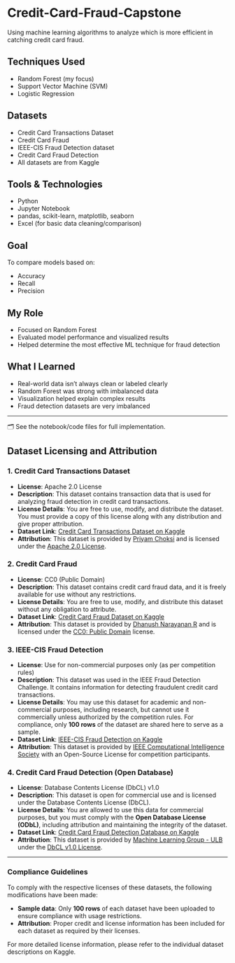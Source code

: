 # Credit-Card-Fraud-Capstone
Using machine learning algorithms to analyze which is more efficient in catching credit card fraud.

## Techniques Used
- Random Forest (my focus)
- Support Vector Machine (SVM)
- Logistic Regression

## Datasets
- Credit Card Transactions Dataset
- Credit Card Fraud
- IEEE-CIS Fraud Detection dataset
- Credit Card Fraud Detection
- All datasets are from Kaggle

## Tools & Technologies
- Python
- Jupyter Notebook
- pandas, scikit-learn, matplotlib, seaborn
- Excel (for basic data cleaning/comparison)

## Goal
To compare models based on:
- Accuracy
- Recall
- Precision

## My Role
- Focused on Random Forest
- Evaluated model performance and visualized results
- Helped determine the most effective ML technique for fraud detection

## What I Learned
- Real-world data isn’t always clean or labeled clearly
- Random Forest was strong with imbalanced data
- Visualization helped explain complex results
- Fraud detection datasets are very imbalanced

---

🗂️ See the notebook/code files for full implementation.

## Dataset Licensing and Attribution

### 1. **Credit Card Transactions Dataset**
- **License**: Apache 2.0 License
- **Description**: This dataset contains transaction data that is used for analyzing fraud detection in credit card transactions.
- **License Details**: You are free to use, modify, and distribute the dataset. You must provide a copy of this license along with any distribution and give proper attribution.
- **Dataset Link**: [Credit Card Transactions Dataset on Kaggle](https://www.kaggle.com/datasets/priyamchoksi/credit-card-transactions-dataset)
- **Attribution**: This dataset is provided by [Priyam Choksi](https://www.kaggle.com/priyamchoksi) and is licensed under the [Apache 2.0 License](https://www.apache.org/licenses/LICENSE-2.0).

### 2. **Credit Card Fraud**
- **License**: CC0 (Public Domain)
- **Description**: This dataset contains credit card fraud data, and it is freely available for use without any restrictions.
- **License Details**: You are free to use, modify, and distribute this dataset without any obligation to attribute.
- **Dataset Link**: [Credit Card Fraud Dataset on Kaggle](https://www.kaggle.com/datasets/dhanushnarayananr/credit-card-fraud)
- **Attribution**: This dataset is provided by [Dhanush Narayanan R](https://www.kaggle.com/dhanushnarayananr) and is licensed under the [CC0: Public Domain](https://creativecommons.org/publicdomain/zero/1.0/) license.

### 3. **IEEE-CIS Fraud Detection**
- **License**: Use for non-commercial purposes only (as per competition rules)
- **Description**: This dataset was used in the IEEE Fraud Detection Challenge. It contains information for detecting fraudulent credit card transactions.
- **License Details**: You may use this dataset for academic and non-commercial purposes, including research, but cannot use it commercially unless authorized by the competition rules. For compliance, only **100 rows** of the dataset are shared here to serve as a sample.
- **Dataset Link**: [IEEE-CIS Fraud Detection on Kaggle](https://www.kaggle.com/c/ieee-fraud-detection/data)
- **Attribution**: This dataset is provided by [IEEE Computational Intelligence Society](https://www.kaggle.com/competitions/ieee-fraud-detection/rules#7-competition-data) with an Open-Source License for competition participants.

### 4. **Credit Card Fraud Detection (Open Database)**
- **License**: Database Contents License (DbCL) v1.0
- **Description**: This dataset is open for commercial use and is licensed under the Database Contents License (DbCL).
- **License Details**: You are allowed to use this data for commercial purposes, but you must comply with the **Open Database License (ODbL)**, including attribution and maintaining the integrity of the dataset.
- **Dataset Link**: [Credit Card Fraud Detection Database on Kaggle](https://www.kaggle.com/datasets/mlg-ulb/creditcardfraud)
- **Attribution**: This dataset is provided by [Machine Learning Group - ULB](https://www.kaggle.com/datasets/mlg-ulb/creditcardfraud) under the [DbCL v1.0 License](https://opendatacommons.org/licenses/dbcl/1-0/).

---

### Compliance Guidelines

To comply with the respective licenses of these datasets, the following modifications have been made:
- **Sample data**: Only **100 rows** of each dataset have been uploaded to ensure compliance with usage restrictions.
- **Attribution**: Proper credit and license information has been included for each dataset as required by their licenses.

For more detailed license information, please refer to the individual dataset descriptions on Kaggle.
